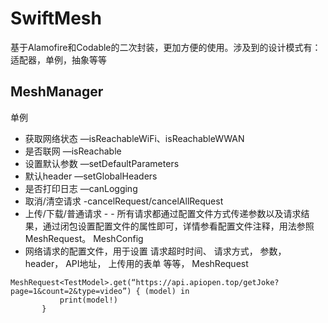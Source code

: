 #  SwiftMesh

基于Alamofire和Codable的二次封装，更加方便的使用。涉及到的设计模式有：适配器，单例，抽象等等

## MeshManager 
单例
* 获取网络状态 —isReachableWiFi、isReachableWWAN
* 是否联网 —isReachable
* 设置默认参数 —setDefaultParameters
* 默认header —setGlobalHeaders
* 是否打印日志 —canLogging
* 取消/清空请求 -cancelRequest/cancelAllRequest
* 上传/下载/普通请求 - - 所有请求都通过配置文件方式传递参数以及请求结果，通过闭包设置配置文件的属性即可，详情参看配置文件注释，用法参照MeshRequest。
MeshConfig
* 网络请求的配置文件，用于设置
请求超时时间、
请求方式，
参数，
header，
API地址，
上传用的表单
等等，
MeshRequest
```
MeshRequest<TestModel>.get(“https://api.apiopen.top/getJoke?page=1&count=2&type=video”) { (model) in
           print(model!)
       }
```
